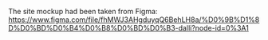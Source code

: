 The site mockup had been taken from Figma: https://www.figma.com/file/fhMWJ3AHgduyqQ6BehLH8a/%D0%9B%D1%8D%D0%BD%D0%B4%D0%B8%D0%BD%D0%B3-dalli?node-id=0%3A1